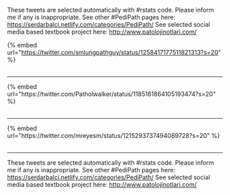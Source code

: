 

These tweets are selected automatically with #rstats code. Please inform me if any is inappropriate.
See other #PediPath pages here: https://serdarbalci.netlify.com/categories/PediPath/ 
See selected social media based textbook project here: http://www.patolojinotlari.com/

{% embed url="https://twitter.com/smlungpathguy/status/1258417177511821313?s=20" %}<br>
<br>
<hr>
{% embed url="https://twitter.com/Patholwalker/status/1185161864105193474?s=20" %}<br>
<br>
<hr>
{% embed url="https://twitter.com/mreyesm/status/1215293737494089728?s=20" %}<br>
<br>
<hr>


These tweets are selected automatically with #rstats code. Please inform me if any is inappropriate.
See other #PediPath pages here: https://serdarbalci.netlify.com/categories/PediPath/ 
See selected social media based textbook project here: http://www.patolojinotlari.com/
